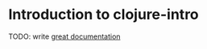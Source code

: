 # Introduction to clojure-intro

TODO: write [great documentation](http://jacobian.org/writing/what-to-write/)
